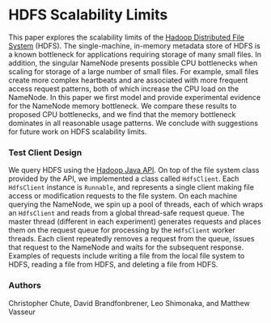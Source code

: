 # HDFS Scalability Limits
This paper explores the scalability limits of the [Hadoop Distributed File System](https://hadoop.apache.org/docs/r1.2.1/hdfs_design.html) (HDFS). The single-machine, in-memory metadata store of HDFS is a known bottleneck for applications requiring storage of many small files.
In addition, the singular NameNode presents possible CPU bottlenecks when scaling for storage of a large number of small files.
For example, small files create more complex heartbeats and are associated with more frequent access request patterns, both of which increase the CPU load on the NameNode.
In this paper we first model and provide experimental evidence for the NameNode memory bottleneck. We compare these results to proposed CPU bottlenecks, and we find that the memory bottleneck dominates in all reasonable usage patterns. We conclude with suggestions for future work on HDFS scalability limits.

### Test Client Design
We query HDFS using the [Hadoop Java API](http://hadoop.apache.org/docs/r2.7.2/api/). On top of the file system class provided by the API, we implemented a class called ```HdfsClient```. Each ```HdfsClient``` instance is ```Runnable```, and represents a single client making file access or modification requests to the file system. On each machine querying the NameNode, we spin up a pool of threads, each of which wraps an ```HdfsClient``` and reads from a global thread-safe request queue. The master thread (different in each experiment) generates requests and places them on the request queue for processing by the ```HdfsClient``` worker threads. Each client repeatedly removes a request from the queue, issues that request to the NameNode and waits for the subsequent response. Examples of requests include writing a file from the local file system to HDFS, reading a file from HDFS, and deleting a file from HDFS.

### Authors
Christopher Chute, David Brandfonbrener, Leo Shimonaka, and Matthew Vasseur